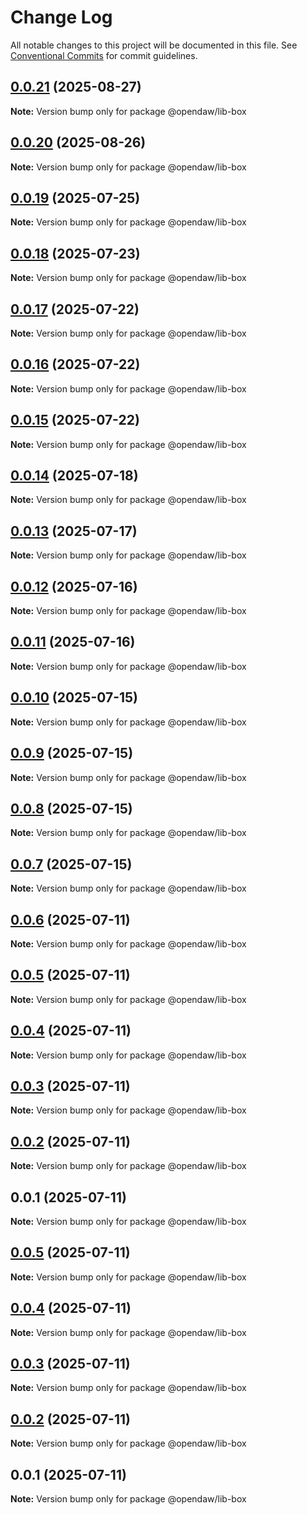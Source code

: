 # Change Log

All notable changes to this project will be documented in this file.
See [Conventional Commits](https://conventionalcommits.org) for commit guidelines.

## [0.0.21](https://github.com/andremichelle/openDAW/compare/@opendaw/lib-box@0.0.20...@opendaw/lib-box@0.0.21) (2025-08-27)

**Note:** Version bump only for package @opendaw/lib-box

## [0.0.20](https://github.com/andremichelle/openDAW/compare/@opendaw/lib-box@0.0.19...@opendaw/lib-box@0.0.20) (2025-08-26)

**Note:** Version bump only for package @opendaw/lib-box

## [0.0.19](https://github.com/andremichelle/openDAW/compare/@opendaw/lib-box@0.0.18...@opendaw/lib-box@0.0.19) (2025-07-25)

**Note:** Version bump only for package @opendaw/lib-box

## [0.0.18](https://github.com/andremichelle/openDAW/compare/@opendaw/lib-box@0.0.17...@opendaw/lib-box@0.0.18) (2025-07-23)

**Note:** Version bump only for package @opendaw/lib-box

## [0.0.17](https://github.com/andremichelle/openDAW/compare/@opendaw/lib-box@0.0.16...@opendaw/lib-box@0.0.17) (2025-07-22)

**Note:** Version bump only for package @opendaw/lib-box

## [0.0.16](https://github.com/andremichelle/openDAW/compare/@opendaw/lib-box@0.0.15...@opendaw/lib-box@0.0.16) (2025-07-22)

**Note:** Version bump only for package @opendaw/lib-box

## [0.0.15](https://github.com/andremichelle/openDAW/compare/@opendaw/lib-box@0.0.14...@opendaw/lib-box@0.0.15) (2025-07-22)

**Note:** Version bump only for package @opendaw/lib-box

## [0.0.14](https://github.com/andremichelle/openDAW/compare/@opendaw/lib-box@0.0.13...@opendaw/lib-box@0.0.14) (2025-07-18)

**Note:** Version bump only for package @opendaw/lib-box

## [0.0.13](https://github.com/andremichelle/openDAW/compare/@opendaw/lib-box@0.0.12...@opendaw/lib-box@0.0.13) (2025-07-17)

**Note:** Version bump only for package @opendaw/lib-box

## [0.0.12](https://github.com/andremichelle/openDAW/compare/@opendaw/lib-box@0.0.11...@opendaw/lib-box@0.0.12) (2025-07-16)

**Note:** Version bump only for package @opendaw/lib-box

## [0.0.11](https://github.com/andremichelle/openDAW/compare/@opendaw/lib-box@0.0.10...@opendaw/lib-box@0.0.11) (2025-07-16)

**Note:** Version bump only for package @opendaw/lib-box

## [0.0.10](https://github.com/andremichelle/openDAW/compare/@opendaw/lib-box@0.0.9...@opendaw/lib-box@0.0.10) (2025-07-15)

**Note:** Version bump only for package @opendaw/lib-box

## [0.0.9](https://github.com/andremichelle/openDAW/compare/@opendaw/lib-box@0.0.8...@opendaw/lib-box@0.0.9) (2025-07-15)

**Note:** Version bump only for package @opendaw/lib-box

## [0.0.8](https://github.com/andremichelle/openDAW/compare/@opendaw/lib-box@0.0.7...@opendaw/lib-box@0.0.8) (2025-07-15)

**Note:** Version bump only for package @opendaw/lib-box

## [0.0.7](https://github.com/andremichelle/openDAW/compare/@opendaw/lib-box@0.0.6...@opendaw/lib-box@0.0.7) (2025-07-15)

**Note:** Version bump only for package @opendaw/lib-box

## [0.0.6](https://github.com/andremichelle/openDAW/compare/@opendaw/lib-box@0.0.5...@opendaw/lib-box@0.0.6) (2025-07-11)

**Note:** Version bump only for package @opendaw/lib-box

## [0.0.5](https://github.com/andremichelle/openDAW/compare/@opendaw/lib-box@0.0.4...@opendaw/lib-box@0.0.5) (2025-07-11)

**Note:** Version bump only for package @opendaw/lib-box

## [0.0.4](https://github.com/andremichelle/openDAW/compare/@opendaw/lib-box@0.0.3...@opendaw/lib-box@0.0.4) (2025-07-11)

**Note:** Version bump only for package @opendaw/lib-box

## [0.0.3](https://github.com/andremichelle/openDAW/compare/@opendaw/lib-box@0.0.2...@opendaw/lib-box@0.0.3) (2025-07-11)

**Note:** Version bump only for package @opendaw/lib-box

## [0.0.2](https://github.com/andremichelle/openDAW/compare/@opendaw/lib-box@0.0.1...@opendaw/lib-box@0.0.2) (2025-07-11)

**Note:** Version bump only for package @opendaw/lib-box

## 0.0.1 (2025-07-11)

**Note:** Version bump only for package @opendaw/lib-box

## [0.0.5](https://github.com/andremichelle/opendaw-turbo/compare/@opendaw/lib-box@0.0.4...@opendaw/lib-box@0.0.5) (2025-07-11)

**Note:** Version bump only for package @opendaw/lib-box

## [0.0.4](https://github.com/andremichelle/opendaw-turbo/compare/@opendaw/lib-box@0.0.3...@opendaw/lib-box@0.0.4) (2025-07-11)

**Note:** Version bump only for package @opendaw/lib-box

## [0.0.3](https://github.com/andremichelle/opendaw-turbo/compare/@opendaw/lib-box@0.0.2...@opendaw/lib-box@0.0.3) (2025-07-11)

**Note:** Version bump only for package @opendaw/lib-box

## [0.0.2](https://github.com/andremichelle/opendaw-turbo/compare/@opendaw/lib-box@0.0.1...@opendaw/lib-box@0.0.2) (2025-07-11)

**Note:** Version bump only for package @opendaw/lib-box

## 0.0.1 (2025-07-11)

**Note:** Version bump only for package @opendaw/lib-box
